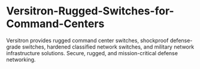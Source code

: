 # Versitron-Rugged-Switches-for-Command-Centers
Versitron provides rugged command center switches, shockproof defense-grade switches, hardened classified network switches, and military network infrastructure solutions. Secure, rugged, and mission-critical defense networking.
